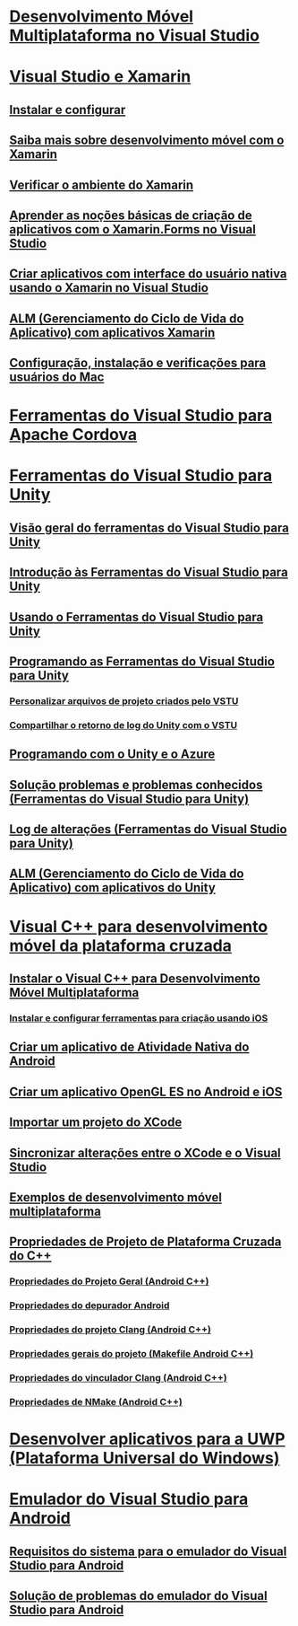 # [Desenvolvimento Móvel Multiplataforma no Visual Studio](cross-platform-mobile-development-in-visual-studio.md)
# [Visual Studio e Xamarin](visual-studio-and-xamarin.md)
## [Instalar e configurar](setup-and-install.md)
## [Saiba mais sobre desenvolvimento móvel com o Xamarin](learn-about-mobile-development-with-xamarin.md)
## [Verificar o ambiente do Xamarin](verify-your-xamarin-environment.md)
## [Aprender as noções básicas de criação de aplicativos com o Xamarin.Forms no Visual Studio](learn-app-building-basics-with-xamarin-forms-in-visual-studio.md)
## [Criar aplicativos com interface do usuário nativa usando o Xamarin no Visual Studio](build-apps-with-native-ui-using-xamarin-in-visual-studio.md)
## [ALM (Gerenciamento do Ciclo de Vida do Aplicativo) com aplicativos Xamarin](application-lifecycle-management-alm-with-xamarin-apps.md)
## [Configuração, instalação e verificações para usuários do Mac](setup-install-and-verifications-for-mac-users.md)
# [Ferramentas do Visual Studio para Apache Cordova](visual-studio-tools-for-apache-cordova.md)
# [Ferramentas do Visual Studio para Unity](visual-studio-tools-for-unity.md)
## [Visão geral do ferramentas do Visual Studio para Unity](overview-of-visual-studio-tools-for-unity.md)
## [Introdução às Ferramentas do Visual Studio para Unity](getting-started-with-visual-studio-tools-for-unity.md)
## [Usando o Ferramentas do Visual Studio para Unity](using-visual-studio-tools-for-unity.md)
## [Programando as Ferramentas do Visual Studio para Unity](programming-visual-studio-tools-for-unity.md)
### [Personalizar arquivos de projeto criados pelo VSTU](customize-project-files-created-by-vstu.md)
### [Compartilhar o retorno de log do Unity com o VSTU](share-the-unity-log-callback-with-vstu.md)
## [Programando com o Unity e o Azure](visual-studio-tools-for-unity-azure.md)
## [Solução problemas e problemas conhecidos (Ferramentas do Visual Studio para Unity)](troubleshooting-and-known-issues-visual-studio-tools-for-unity.md)
## [Log de alterações (Ferramentas do Visual Studio para Unity)](change-log-visual-studio-tools-for-unity.md)
## [ALM (Gerenciamento do Ciclo de Vida do Aplicativo) com aplicativos do Unity](application-lifecycle-management-alm-with-unity-apps.md)
# [Visual C++ para desenvolvimento móvel da plataforma cruzada](visual-cpp-for-cross-platform-mobile-development.md)
## [Instalar o Visual C++ para Desenvolvimento Móvel Multiplataforma](install-visual-cpp-for-cross-platform-mobile-development.md)
### [Instalar e configurar ferramentas para criação usando iOS](install-and-configure-tools-to-build-using-ios.md)
## [Criar um aplicativo de Atividade Nativa do Android](create-an-android-native-activity-app.md)
## [Criar um aplicativo OpenGL ES no Android e iOS](build-an-opengl-es-application-on-android-and-ios.md)
## [Importar um projeto do XCode](import-an-xcode-project.md)
## [Sincronizar alterações entre o XCode e o Visual Studio](sync-changes-between-xcode-and-visual-studio.md)
## [Exemplos de desenvolvimento móvel multiplataforma](cross-platform-mobile-development-examples.md)
## [Propriedades de Projeto de Plataforma Cruzada do C++](cross-platform-prop-pages.md)
### [Propriedades do Projeto Geral (Android C++)](general-android-prop-page.md)
### [Propriedades do depurador Android](android-debugger-prop-page.md)
### [Propriedades do projeto Clang (Android C++)](clang-android-prop-page.md)
### [Propriedades gerais do projeto (Makefile Android C++)](general-makefile-android-prop-page.md)
### [Propriedades do vinculador Clang (Android C++)](clanglink-prop-page.md)
### [Propriedades de NMake (Android C++)](nmake-android-prop-page.md)
# [Desenvolver aplicativos para a UWP (Plataforma Universal do Windows)](develop-apps-for-the-universal-windows-platform-uwp.md)
# [Emulador do Visual Studio para Android](visual-studio-emulator-for-android.md)
## [Requisitos do sistema para o emulador do Visual Studio para Android](system-requirements-for-the-visual-studio-emulator-for-android.md)
## [Solução de problemas do emulador do Visual Studio para Android](troubleshooting-the-visual-studio-emulator-for-android.md)
